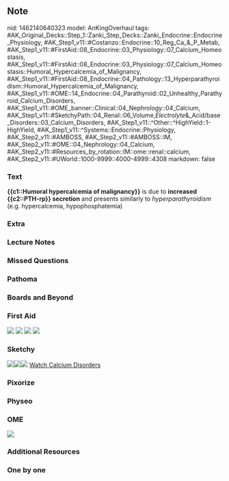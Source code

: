## Note
nid: 1462140640323
model: AnKingOverhaul
tags: #AK_Original_Decks::Step_1::Zanki_Step_Decks::Zanki_Endocrine::Endocrine_Physiology, #AK_Step1_v11::#Costanzo::Endocrine::10_Reg_Ca_&_P_Metab, #AK_Step1_v11::#FirstAid::08_Endocrine::03_Physiology::07_Calcium_Homeostasis, #AK_Step1_v11::#FirstAid::08_Endocrine::03_Physiology::07_Calcium_Homeostasis::Humoral_Hypercalcemia_of_Malignancy, #AK_Step1_v11::#FirstAid::08_Endocrine::04_Pathology::13_Hyperparathyroidism::Humoral_Hypercalcemia_of_Malignancy, #AK_Step1_v11::#OME::14_Endocrine::04_Parathyroid::02_Unhealthy_Parathyroid_Calcium_Disorders, #AK_Step1_v11::#OME_banner::Clinical::04_Nephrology::04_Calcium, #AK_Step1_v11::#SketchyPath::04_Renal::06_Volume,_Electrolyte_&_Acid/base_Disorders::03_Calcium_Disorders, #AK_Step1_v11::^Other::^HighYield::1-HighYield, #AK_Step1_v11::^Systems::Endocrine::Physiology, #AK_Step2_v11::#AMBOSS, #AK_Step2_v11::#AMBOSS::IM, #AK_Step2_v11::#OME::04_Nephrology::04_Calcium, #AK_Step2_v11::#Resources_by_rotation::IM::ome::renal::calcium, #AK_Step2_v11::#UWorld::1000-9999::4000-4999::4308
markdown: false

### Text
<div>
  <b>{{c1::Humoral hypercalcemia of malignancy}}</b> is due to
  <b>increased {{c2::PTH-rp}} secretion</b> and presents similarly
  to <i>hyperparathyroidism</i> (e.g. hypercalcemia,
  hypophosphatemia)
</div>

### Extra


### Lecture Notes


### Missed Questions


### Pathoma


### Boards and Beyond


### First Aid
<img src="tmplNRCUJ.png"> <img src="tmpTG7qfI.png"> <img src=
"tmpoLu3dM.png"> <img src="tmpasZGFo.png">

### Sketchy
<img src=
"Screen%20Shot%202019-12-06%20at%202.18.41%20PM.png"><img src=
"Screen%20Shot%202019-12-06%20at%202.18.31%20PM.png"><img src=
"Zoverall%20picture-2c3348ea6b5f319eeec40ac009834a9c0bb254a8.png">
<a href=
"https://dashboard.sketchy.com/study/medical/courses/medical-pathophysiology/units/medical-pathophysiology-renal/videos/medical-pathophysiology-renal-volume-electrolyte-and-acidbase-disorders-calcium-disorders?utm_source=anki&utm_medium=partnership&utm_campaign=february_update&utm_content=medical">
Watch Calcium Disorders</a>

### Pixorize


### Physeo


### OME
<div class="ome-widget">
  <a href=
  "https://onlinemeded.org/spa/nephrology/calcium/acquire?ref=anki">
  <img src="_OME_AnkiFlashcards_Lesson_6.png"></a>
</div>

### Additional Resources


### One by one

